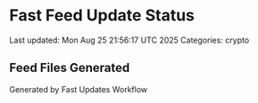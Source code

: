 # Fast Feed Update Status
Last updated: Mon Aug 25 21:56:17 UTC 2025
Categories: crypto

## Feed Files Generated

Generated by Fast Updates Workflow
